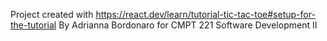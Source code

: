 Project created with https://react.dev/learn/tutorial-tic-tac-toe#setup-for-the-tutorial
By Adrianna Bordonaro for CMPT 221 Software Development II

